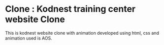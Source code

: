 # Clone : Kodnest training center website Clone

This is kodnest website clone with animation
developed using html, css and animation used is AOS.


